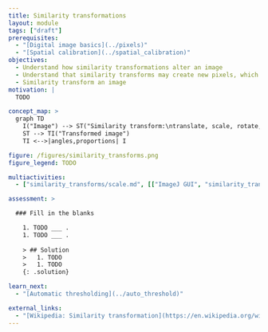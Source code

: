```yaml
---
title: Similarity transformations 
layout: module
tags: ["draft"]
prerequisites:
  - "[Digital image basics](../pixels)"
  - "[Spatial calibration](../spatial_calibration)"
objectives:
  - Understand how similarity transformations alter an image
  - Understand that similarity transforms may create new pixels, which must be created using a carefully chosen interpolation mode
  - Similarity transform an image
motivation: |
  TODO

concept_map: >
  graph TD
    I("Image") --> ST("Similarity transform:\ntranslate, scale, rotate, mirror")
    ST --> TI("Transformed image")
    TI <-->|angles,proportions| I

figure: /figures/similarity_transforms.png
figure_legend: TODO

multiactivities:
  - ["similarity_transforms/scale.md", [["ImageJ GUI", "similarity_transforms/scale_imagejgui.md"], ["PowerPoint", "similarity_transforms/scale_powerpoint.md"]]]

assessment: >

  ### Fill in the blanks

    1. TODO ___ .
    1. TODO ___ .
    
    > ## Solution
    >   1. TODO
    >   1. TODO
    {: .solution}

learn_next:
  - "[Automatic thresholding](../auto_threshold)"

external_links:
  - "[Wikipedia: Similarity transformation](https://en.wikipedia.org/wiki/Similarity_(geometry))"
---
```


